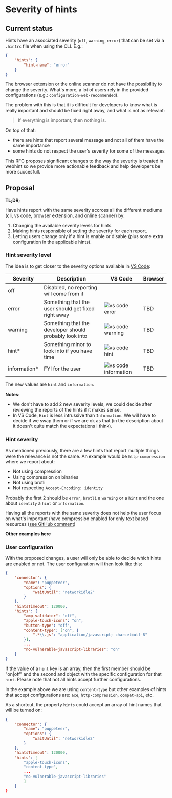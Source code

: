# Severity of hints

## Current status

Hints have an associated severity (`off`, `warning`, `error`) that can be set
via a `.hintrc` file when using the CLI. E.g.:

```json
{
    "hints": {
        "hint-name": "error"
    }
}
```

The browser extension or the online scanner do not have the possibility to change
the severity. What's more, a lot of users rely in the provided configurations
(e.g.: `configuration-web-recommended`).

The problem with this is that it is difficult for developers to know what is really
important and should be fixed right away, and what is not as relevant:

> If everything is important, then nothing is.

On top of that:

* there are hints that report several message and not all of them have
the same importance
* some hints do not respect the user's severity for some of the messages

This RFC proposes significant changes to the way the severity is treated in webhint
so we provide more actionable feedback and help developers be more succesfull.

## Proposal

**TL;DR;**

Have hints report with the same severity accross all the different mediums (cli,
vs code, browser extension, and online scanner) by:

1. Changing the available severity levels for hints.
1. Making hints responsible of setting the severity for each report.
1. Letting users change only if a hint is enable or disable (plus some extra
   configuration in the applicable hints).

### Hint severity level

The idea is to get closer to the severity options available in
[VS Code](https://code.visualstudio.com/api/references/vscode-api#DiagnosticSeverity):

| Severity | Description | VS Code | Browser |
| -------- | ----------- | ------- | ------- |
| off      | Disabled, no reporting will come from it | | |
| error    | Something that the user should get fixed right away | ![vs code error](https://user-images.githubusercontent.com/606594/64741804-bf46d880-d4ae-11e9-91a1-1db1b60d29a5.png) | TBD |
| warning  | Something that the developer should probably look into | ![vs code warning](https://user-images.githubusercontent.com/606594/64741875-ff0dc000-d4ae-11e9-8668-eecea56d418d.png) | TBD |
| hint*    | Something minor to look into if you have time | ![vs code hint](https://user-images.githubusercontent.com/606594/64741963-6166c080-d4af-11e9-825e-47bb2ca60a26.png) | TBD |
| information* | FYI for the user | ![vs code information](https://user-images.githubusercontent.com/606594/64741926-2cf30480-d4af-11e9-88fe-01e4d9d7d36c.png) | TBD |

The new values are `hint` and `information`.

**Notes:**

* We don't have to add 2 new severity levels, we could decide after reviewing the reports of the hints if it makes sense.
* In VS Code, `Hint` is less intrussive than `Information`. We will have to decide if we swap them or if we are ok as that (in the description about it doesn't quite match the expectations I think).

### Hint severity

As mentioned previously, there are a few hints that report multiple things were the
relevance is not the same. An example would be `http-compression` where we report about:

* Not using compression
* Using compression on binaries
* Not using brotli
* Not respecting `Accept-Encoding: identity`

Probably the first 2 should be `error`, `brotli` a `warning` or a `hint` and the one about
`identity` a `hint` or `information`.

Having all the reports with the same severity does not help the user focus on what's
important (have compression enabled for only text based resources
([see GitHub comment](https://github.com/webhintio/hint/issues/2919#issuecomment-530190038))

**Other examples here**

### User configuration

With the proposed changes, a user will only be able to decide which hints are enabled or not.
The user configuration will then look like this:

```json
{
    "connector": {
        "name": "puppeteer",
        "options": {
            "waitUntil": "networkidle2"
        }
    },
    "hintsTimeout": 120000,
    "hints": {
        "amp-validator": "off",
        "apple-touch-icons": "on",
        "button-type": "off",
        "content-type": ["on", {
            ".*\\.js": "application/javascript; charset=utf-8"
        }],
        ...
        "no-vulnerable-javascript-libraries": "on"
    }
}
```

If the value of a `hint` key is an array, then the first member should be "on|off"
and the second and object with the specific configuration for that `hint`. Please
note that not all hints accept further configurations.

In the example above we are using `content-type` but other examples of hints that
accept configurations are: `axe`, `http-compression`, `compat-api`, etc.

As a shortcut, the property `hints` could accept an array of hint names that
will be turned on:

```json
{
    "connector": {
        "name": "puppeteer",
        "options": {
            "waitUntil": "networkidle2"
        }
    },
    "hintsTimeout": 120000,
    "hints": [
        "apple-touch-icons",
        "content-type",
        ...
        "no-vulnerable-javascript-libraries"
        ]
    }
}
```
